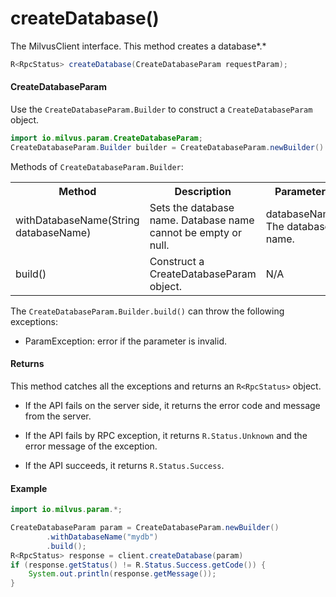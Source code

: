 # createDatabase()

The MilvusClient interface. This method creates a database*.*

```java
R<RpcStatus> createDatabase(CreateDatabaseParam requestParam);
```

#### CreateDatabaseParam

Use the `CreateDatabaseParam.Builder` to construct a `CreateDatabaseParam` object.

```java
import io.milvus.param.CreateDatabaseParam;
CreateDatabaseParam.Builder builder = CreateDatabaseParam.newBuilder()
```

Methods of `CreateDatabaseParam.Builder`:

<table>
    <tr>
        <th>Method</th>
        <th>Description</th>
        <th>Parameters</th>
    </tr>
    <tr>
        <td>withDatabaseName(String databaseName)</td>
        <td>Sets the database name. Database name cannot be empty or null.</td>
        <td>databaseName: The database name.</td>
    </tr>
    <tr>
        <td>build()</td>
        <td>Construct a CreateDatabaseParam object.</td>
        <td>N/A</td>
    </tr>
</table>

The `CreateDatabaseParam.Builder.build()` can throw the following exceptions:

- ParamException: error if the parameter is invalid.

#### Returns

This method catches all the exceptions and returns an `R<RpcStatus>` object.

- If the API fails on the server side, it returns the error code and message from the server.

- If the API fails by RPC exception, it returns `R.Status.Unknown` and the error message of the exception.

- If the API succeeds, it returns `R.Status.Success`.

#### Example

```java
import io.milvus.param.*;

CreateDatabaseParam param = CreateDatabaseParam.newBuilder()
        .withDatabaseName("mydb")
        .build();
R<RpcStatus> response = client.createDatabase(param)
if (response.getStatus() != R.Status.Success.getCode()) {
    System.out.println(response.getMessage());
}
```
